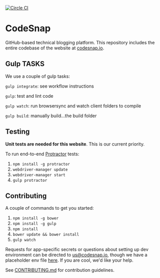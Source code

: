 [![Circle CI](https://circleci.com/gh/codesnap-io/codesnap.svg?style=svg)](https://circleci.com/gh/BlaseBallerina/codesnap)

# CodeSnap
GitHub-based technical blogging platform. This repository includes the entire codebase of the website at [codesnap.io](http://www.codesnap.io).


## Gulp TASKS

  We use a couple of gulp tasks:

 `gulp integrate`: see workflow instructions

`gulp`: test and lint code

`gulp watch`: run browsersync and watch client folders to compile

`gulp build`: manually build...the build folder


## Testing

**Unit tests are needed for this website**. This is our current priority.


To run end-to-end [Protractor](https://angular.github.io/protractor/#/) tests:
1. `npm install -g protractor`
2. `webdriver-manager update`
3. `webdriver-manager start`
4. `gulp protractor`


## Contributing

A couple of commands to get you started:
1. `npm install -g bower`
2. `npm install -g gulp`
3. `npm install`
4. `bower update && bower install`
5. `gulp watch`

Requests for app-specific secrets or questions about setting up dev environment can be directed to [us@codesnap.io](mailto:us@codesnap.io), though we have a placeholder env file [here](server/config/env/development.js.placeholder.js). If you are cool, we'd like your help.

See [CONTRIBUTING.md](CONTRIBUTING.md) for contribution guidelines.
